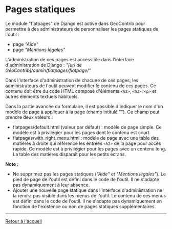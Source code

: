 # Pages statiques

Le module "flatpages" de Django est activé dans GeoContrib pour permettre à des administrateurs de personnaliser les pages statiques de l'outil :
* page _"Aide"_
* page _"Mentions légales"_

L'administration de ces pages est accessible dans l'interface d'administration de Django : _"[url de GéoContrib]/admin/flatpages/flatpage/"_

Dans l'interface d'administration de chacune de ces pages, les administrateurs de l'outil peuvent modifier le contenu de ces pages. Ce contenu doit être du code HTML composé d'éléments `<h2>`, `<h3>`, `<p>` et autres éléments textuels habituels.

Dans la partie avancée du formulaire, il est possible d'indiquer le nom d'un modèle de page à appliquer à la page (champ intitulé ""). Ce champ peut prendre deux valeurs :
* flatpages/default.html (valeur par défaut) : modèle de page simple. Ce modèle est à privilégier pour les pages dont le contenu est court.
* flatpages/with_right_menu.html : modèle de page avec une table des matières à droite qui référence les entrées `<h2>` de la page pour accès rapide. Ce modèle est à privilégier pour les pages avec un contenu long. La table des matières disparaît pour les petits écrans.

**Note :**
* Ne supprimez pas les pages statiques (_"Aide"_ et _"Mentions légales"_). Le pied de page de l'outil est défini dans le code de l'outil. Il ne s'adapte pas dynamiquement à leur absence.
* Ajouter une nouvelle page statique dans l'interface d'administration ne la rendra pas visible dans les menus de l'outil. Le contenu de ces menus est défini dans le code de l'outil. Il ne s'adapte pas dynamiquement en fonction de l'existence ou non de pages statiques supplémentaires.

---

[Retour à l'accueil](<README.md>)
